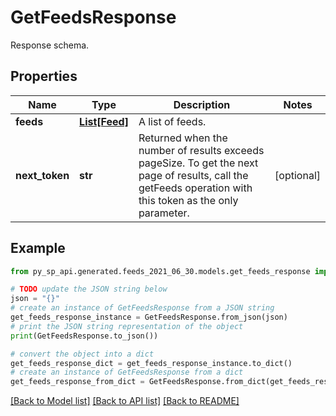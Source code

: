 # GetFeedsResponse

Response schema.

## Properties

Name | Type | Description | Notes
------------ | ------------- | ------------- | -------------
**feeds** | [**List[Feed]**](Feed.md) | A list of feeds. | 
**next_token** | **str** | Returned when the number of results exceeds pageSize. To get the next page of results, call the getFeeds operation with this token as the only parameter. | [optional] 

## Example

```python
from py_sp_api.generated.feeds_2021_06_30.models.get_feeds_response import GetFeedsResponse

# TODO update the JSON string below
json = "{}"
# create an instance of GetFeedsResponse from a JSON string
get_feeds_response_instance = GetFeedsResponse.from_json(json)
# print the JSON string representation of the object
print(GetFeedsResponse.to_json())

# convert the object into a dict
get_feeds_response_dict = get_feeds_response_instance.to_dict()
# create an instance of GetFeedsResponse from a dict
get_feeds_response_from_dict = GetFeedsResponse.from_dict(get_feeds_response_dict)
```
[[Back to Model list]](../README.md#documentation-for-models) [[Back to API list]](../README.md#documentation-for-api-endpoints) [[Back to README]](../README.md)


